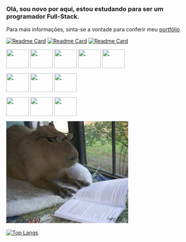 
<h3>Olá, sou novo por aqui, estou estudando para ser um programador Full-Stack.</h3>

<p>Para mais informações, sinta-se a vontade para conferir meu <a href="https://leomartinez013.github.io/Portfolio/" target="_blank">portfólio</a></p>

[![Readme Card](https://github-readme-stats.vercel.app/api/pin/?username=LeoMartinez013&repo=Cronometro&show_owner=true)](https://github.com/LeoMartinez013/github-readme-stats)
[![Readme Card](https://github-readme-stats.vercel.app/api/pin/?username=LeoMartinez013&repo=Lanchonete&show_owner=true)](https://github.com/LeoMartinez013/github-readme-stats)
[![Readme Card](https://github-readme-stats.vercel.app/api/pin/?username=LeoMartinez013&repo=Gerenciamento-de-Processos&show_owner=true)](https://github.com/LeoMartinez013/github-readme-stats)

<img align="center" height="50" width="60" src="https://cdn.jsdelivr.net/gh/devicons/devicon/icons/javascript/javascript-original.svg"/> <img align="center" height="50" width="60" src="https://cdn.jsdelivr.net/gh/devicons/devicon/icons/php/php-original.svg"/> <img align="center" height="50" width="60" src="https://cdn.jsdelivr.net/gh/devicons/devicon/icons/mysql/mysql-original-wordmark.svg"/> <img align="center" height="50" width="60" src="https://cdn.jsdelivr.net/gh/devicons/devicon/icons/vuejs/vuejs-original.svg"/> <img align="center" height="50" width="60" src="https://cdn.jsdelivr.net/gh/devicons/devicon/icons/c/c-original.svg"/>

<img align="center" height="50" width="60" src="https://cdn.jsdelivr.net/gh/devicons/devicon/icons/bash/bash-original.svg"/> <img align="center" height="50" width="60" src="https://cdn.jsdelivr.net/gh/devicons/devicon/icons/css3/css3-original-wordmark.svg"/> <img align="center" height="50" width="60" src="https://cdn.jsdelivr.net/gh/devicons/devicon/icons/html5/html5-original-wordmark.svg"/> 

<img align="center" height="50" width="60" src="https://cdn.jsdelivr.net/gh/devicons/devicon/icons/figma/figma-original.svg" /> <img align="center" height="50" width="60" src="https://cdn.jsdelivr.net/gh/devicons/devicon/icons/git/git-original.svg"/> <img align="center" height="50" width="60" src="https://cdn.jsdelivr.net/gh/devicons/devicon/icons/vscode/vscode-original.svg"/>
          

<img src="foto_github[1].jpg" width="325px">

[![Top Langs](https://github-readme-stats.vercel.app/api/top-langs/?username=LeoMartinez013&layout=compact)](https://github.com/LeoMartinez013/github-readme-stats)



